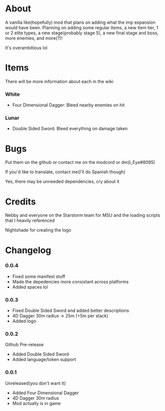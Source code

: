 # About

A vanilla like(hopefully) mod that plans on adding what the imp expansion would have been. Planning on adding some regular items, a new item tier, 1 or 2 elite types, a new stage(probably stage 5), a new final stage and boss, more enemies, and more(?)!

It's overambitious lol

# Items
There will be more information about each in the wiki
### White
- Four Dimensional Dagger: Bleed nearby enemies on hit

### Lunar
- Double Sided Sword: Bleed everything on damage taken

# Bugs
Put them on the github or contact me on the modcord or dm(I_Eye#8095)

If you'd like to translate, contact me(I'll do Spanish though)

Yes, there may be unneeded dependencies, cry about it

# Credits  
Nebby and everyone on the Starstorm team for MSU and the loading scripts that I heavily referenced

Nightshade for creating the logo

# Changelog
### 0.0.4
- Fixed some manifest stuff
- Made the depedencies more consistant across platforms
- Added spaces lol

### 0.0.3
- Fixed Double Sided Sword and added better descriptions
- 4D Dagger 30m radius -> 25m (+5m per stack)
- Added logo

### 0.0.2
Github Pre-release
- Added Double Sided Sword
- Added language/token support

### 0.0.1
Unreleased(you don't want it)
- Added Four Dimensional Dagger
- 4D Dagger 30m radius
- Mod actually is in game
